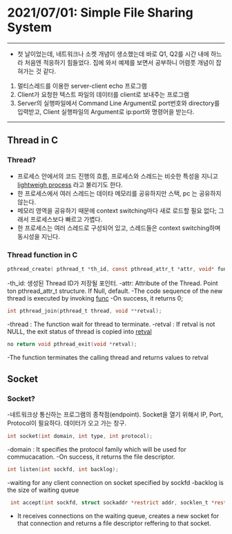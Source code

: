 # 2021/07/01: Simple File Sharing System
---
- 첫 날이었는데, 네트워크나 소켓 개념이 생소했는데 바로 Q1, Q2를 시간 내에 하느라 처음엔 적응하기 힘들었다. 집에 와서 예제를 보면서 공부하니 어렴풋 개념이 잡혀가는 것 같다. 
1. 멀티스레드를 이용한 server-client echo 프로그램
2. Client가 요청한 텍스트 파일의 데이터를 client로 보내주는 프로그램
3. Server의 실행파일에서 Command Line Argument로 port번호와 directory를 입력받고, Client 실행파일의 Argument로 ip:port와 명령어을 받는다.

---
## Thread in C
### Thread?
- 프로세스 안에서의 코드 진행의 흐름, 프로세스와 스레드는 비슷한 특성을 지니고 <u>lightweigh process</u> 라고 불리기도 한다.
- 한 프로세스에서 여러 스레드는 데이타 메모리를 공유하지만 스택, pc 는 공유하지 않는다. 
- 메모리 영역을 공유하기 때문에 context switching마다 새로 로드할 필요 없다; 그래서 프로세스보다 빠르고 가볍다.
- 한 프로세스는 여러 스레드로 구성되어 있고, 스레드들은 context switching하며 동시성을 지닌다. 
### Thread function in C
~~~c
pthread_create( pthread_t *th_id, const pthread_attr_t *attr, void* func, void *arg )
~~~
-th_id: 생성된 Thread ID가 저장될 포인터.
-attr: Attribute of the Thread. Point ton pthread_attr_t structure. If Null, default.
-The code sequence of the new thread is executed by invoking <u>func</u>
-On success, it returns 0;

~~~c
int pthread_join(pthread_t thread, void **retval);
~~~
-thread : The function wait for thread to terminate. 
-retval : If retval is not NULL, the exit status of thread is copied into <u>retval</u>
~~~c
no return void pthread_exit(void *retval);
~~~
-The function terminates the calling thread and returns values to retval 

## Socket 
### Socket?
-네트워크상 통신하는 프로그램의 종착점(endpoint). Socket을 열기 위해서 IP, Port, Protocol이 필요하다. 
데이터가 오고 가는 창구.
~~~c
int socket(int domain, int type, int protocol);
~~~
-domain : It specifies the protocol family which will be used for commucacation.
-On success, it returns the file descriptor.
~~~c
int listen(int sockfd, int backlog);
~~~
-waiting for any client connection on socket specified by sockfd
-backlog is the size of waiting queue
~~~c
 int accept(int sockfd, struct sockaddr *restrict addr, socklen_t *restrict addrlen);
 ~~~
 - It receives connections on the waiting queue, creates a new socket for that connection 
 and returns a file descriptor reffering to that socket.
 

 
 
 
